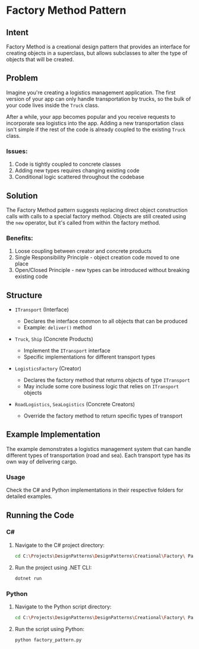# Factory Method Pattern

## Intent
Factory Method is a creational design pattern that provides an interface for creating objects in a superclass, but allows subclasses to alter the type of objects that will be created.

## Problem
Imagine you're creating a logistics management application. The first version of your app can only handle transportation by trucks, so the bulk of your code lives inside the `Truck` class.

After a while, your app becomes popular and you receive requests to incorporate sea logistics into the app. Adding a new transportation class isn't simple if the rest of the code is already coupled to the existing `Truck` class.

### Issues:
1. Code is tightly coupled to concrete classes
2. Adding new types requires changing existing code
3. Conditional logic scattered throughout the codebase

## Solution
The Factory Method pattern suggests replacing direct object construction calls with calls to a special factory method. Objects are still created using the `new` operator, but it's called from within the factory method.

### Benefits:
1. Loose coupling between creator and concrete products
2. Single Responsibility Principle - object creation code moved to one place
3. Open/Closed Principle - new types can be introduced without breaking existing code

## Structure
- `ITransport` (Interface)
  - Declares the interface common to all objects that can be produced
  - Example: `deliver()` method

- `Truck`, `Ship` (Concrete Products)
  - Implement the `ITransport` interface
  - Specific implementations for different transport types

- `LogisticsFactory` (Creator)
  - Declares the factory method that returns objects of type `ITransport`
  - May include some core business logic that relies on `ITransport` objects

- `RoadLogistics`, `SeaLogistics` (Concrete Creators)
  - Override the factory method to return specific types of transport

## Example Implementation
The example demonstrates a logistics management system that can handle different types of transportation (road and sea). Each transport type has its own way of delivering cargo.

### Usage
Check the C# and Python implementations in their respective folders for detailed examples.

## Running the Code

### C#
1. Navigate to the C# project directory:
   ```bash
   cd C:\Projects\DesignPatterns\DesignPatterns\Creational\Factory\ Pattern\CSharp\FactoryPattern
   ```
2. Run the project using .NET CLI:
   ```bash
   dotnet run
   ```

### Python
1. Navigate to the Python script directory:
   ```bash
   cd C:\Projects\DesignPatterns\DesignPatterns\Creational\Factory\ Pattern\Python
   ```
2. Run the script using Python:
   ```bash
   python factory_pattern.py
   ``` 
